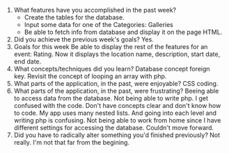 1. What features have you accomplished in the past week?
	-	Create the tables for the database.
	-	Input some data for one of the Categories: Galleries
	-	Be able to fetch info from database and display it on the page HTML.
2.	Did you achieve the previous week's goals?
	Yes.
3.	Goals for this week
	Be able to display the rest of the features for an event: Rating.
	Now it displays the location name, description, start date, end date. 
4.	What concepts/techniques did you learn?
	Database concept foreign key.
	Revisit the concept of looping an array with php.
5.	What parts of the application, in the past, were enjoyable?
	CSS coding.
6.	What parts of the application, in the past, were frustrating?
	Beeing able to access data from the database.
	Not being able to write php. I get confused with the code. Don't have concepts clear and don't know how to code.
	My app uses many nested lists. And going into each level and writing php is confusing.
	Not being able to work from home since I have different settings for accessing the database. Couldn't move forward.
7.	Did you have to radically alter something you'd finished previously?
	Not really. I'm not that far from the begining.
	

	